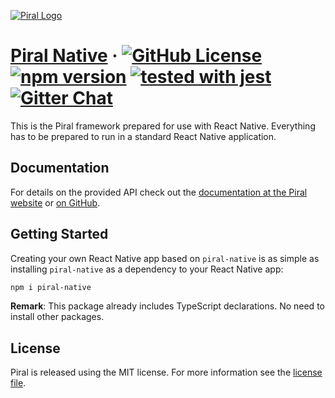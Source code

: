[![Piral Logo](https://github.com/smapiot/piral/raw/master/docs/assets/logo.png)](https://piral.io)

# [Piral Native](https://piral.io) &middot; [![GitHub License](https://img.shields.io/badge/license-MIT-blue.svg)](https://github.com/smapiot/piral/blob/master/LICENSE) [![npm version](https://img.shields.io/npm/v/piral-native.svg?style=flat)](https://www.npmjs.com/package/piral-native) [![tested with jest](https://img.shields.io/badge/tested_with-jest-99424f.svg)](https://jestjs.io) [![Gitter Chat](https://badges.gitter.im/gitterHQ/gitter.png)](https://gitter.im/piral-io/community)

This is the Piral framework prepared for use with React Native. Everything has to be prepared to run in a standard React Native application.

## Documentation

For details on the provided API check out the [documentation at the Piral website](https://docs.piral.io) or [on GitHub](https://github.com/smapiot/piral/tree/master/docs).

## Getting Started

Creating your own React Native app based on `piral-native` is as simple as installing `piral-native` as a dependency to your React Native app:

```sh
npm i piral-native
```

**Remark**: This package already includes TypeScript declarations. No need to install other packages.

## License

Piral is released using the MIT license. For more information see the [license file](./LICENSE).

